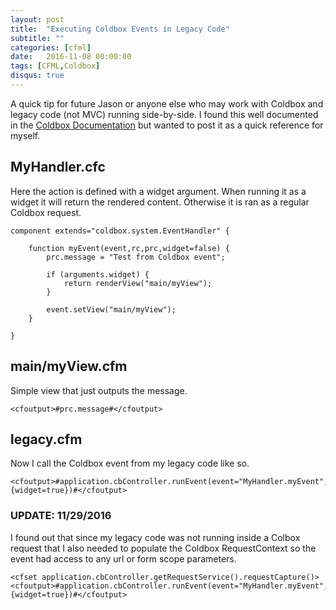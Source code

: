 ```yaml
---
layout: post
title:  "Executing Coldbox Events in Legacy Code"
subtitle: ""
categories: [cfml]
date:   2016-11-08 00:00:00
tags: [CFML,Coldbox]
disqus: true
---
```


A quick tip for future Jason or anyone else who may work with Coldbox and legacy code (not MVC) running side-by-side. I found this well documented in the [Coldbox Documentation](https://coldbox.ortusbooks.com/content/full/event_handlers/executing_events.html) but wanted to post it as a quick reference for myself.

## MyHandler.cfc

Here the action is defined with a widget argument. When running it as a widget it will return the rendered content. Otherwise it is ran as a regular Coldbox request.

```cfscript
component extends="coldbox.system.EventHandler" {
	
	function myEvent(event,rc,prc,widget=false) {
		prc.message = "Test from Coldbox event";
		
		if (arguments.widget) {
			return renderView("main/myView");
		}
		
		event.setView("main/myView");
	}

}
```

## main/myView.cfm

Simple view that just outputs the message.

```markup
<cfoutput>#prc.message#</cfoutput>
```

## legacy.cfm

Now I call the Coldbox event from my legacy code like so.

```markup
<cfoutput>#application.cbController.runEvent(event="MyHandler.myEvent",eventArguments={widget=true})#</cfoutput>
```

### UPDATE: 11/29/2016

I found out that since my legacy code was not running inside a Colbox request that I also needed to populate the Coldbox RequestContext so the event had access to any url or form scope parameters.

```markup
<cfset application.cbController.getRequestService().requestCapture()>
<cfoutput>#application.cbController.runEvent(event="MyHandler.myEvent",eventArguments={widget=true})#</cfoutput>
```